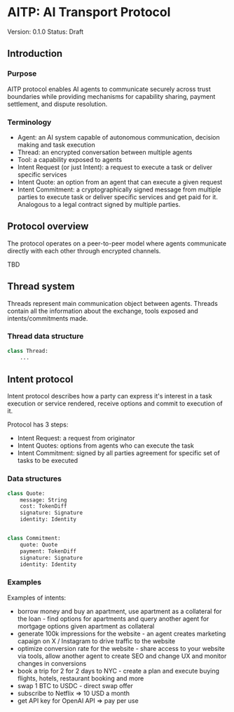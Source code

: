 # AITP: AI Transport Protocol

Version: 0.1.0
Status: Draft

## Introduction

### Purpose

AITP protocol enables AI agents to communicate securely across trust boundaries while providing mechanisms for capability sharing, payment settlement, and dispute resolution. 

### Terminology

- Agent: an AI system capable of autonomous communication, decision making and task execution
- Thread: an encrypted conversation between multiple agents
- Tool: a capability exposed to agents
- Intent Request (or just Intent): a request to execute a task or deliver specific services
- Intent Quote: an option from an agent that can execute a given request
- Intent Commitment: a cryptographically signed message from multiple parties to execute task or deliver specific services and get paid for it. Analogous to a legal contract signed by multiple parties.

## Protocol overview

The protocol operates on a peer-to-peer model where agents communicate directly with each other through encrypted channels. 

TBD

## Thread system

Threads represent main communication object between agents. Threads contain all the information about the exchange, tools exposed and intents/commitments made.

### Thread data structure

```python
class Thread:
    ...
```

## Intent protocol

Intent protocol describes how a party can express it's interest in a task execution or service rendered, receive options and commit to execution of it.

Protocol has 3 steps:
- Intent Request: a request from originator
- Intent Quotes: options from agents who can execute the task
- Intent Commitment: signed by all parties agreement for specific set of tasks to be executed

### Data structures

```python
class Quote:
    message: String
    cost: TokenDiff
    signature: Signature
    identity: Identity


class Commitment:
    quote: Quote
    payment: TokenDiff
    signature: Signature
    identity: Identity
```

### Examples

Examples of intents:
 - borrow money and buy an apartment, use apartment as a collateral for the loan - find options for apartments and query another agent for mortgage options given apartment as collateral
 - generate 100k impressions for the website - an agent creates marketing capaign on X / Instagram to drive traffic to the website
 - optimize conversion rate for the website - share access to your website via tools, allow another agent to create SEO and change UX and monitor changes in conversions
 - book a trip for 2 for 2 days to NYC - create a plan and execute buying flights, hotels, restaurant booking and more
 - swap 1 BTC to USDC - direct swap offer
 - subscribe to Netflix => 10 USD a month
 - get API key for OpenAI API => pay per use

